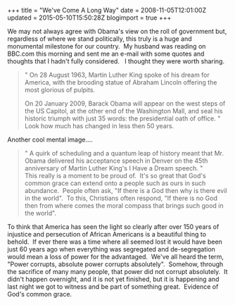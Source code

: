 +++
title = "We've Come A Long Way"
date = 2008-11-05T12:01:00Z
updated = 2015-05-10T15:50:28Z
blogimport = true 
+++

We may not always agree with Obama's view on the roll of government but, regardless of where we stand politically, this truly is a huge and monumental milestone for our country.  My husband was reading on BBC.com this morning and sent me an e-mail with some quotes and thoughts that I hadn't fully considered.   I thought they were worth sharing.  
> " On 28 August 1963, Martin Luther King spoke of his dream for America, with the brooding statue of Abraham Lincoln offering the most glorious of pulpits.  
> 
> On 20 January 2009, Barack Obama will appear on the west steps of the US Capitol, at the other end of the Washington Mall, and seal his historic triumph with just 35 words: the presidential oath of office. "  
Look how much has changed in less then 50 years.  

Another cool mental image….  
> " A quirk of scheduling and a quantum leap of history meant that Mr. Obama delivered his acceptance speech in Denver on the 45th anniversary of Martin Luther King's I Have a Dream speech. "  
This really is a moment to be proud of.  It's so great that God's common grace can extend onto a people such as ours in such abundance.  People often ask, "If there is a God then why is there evil in the world".  To this, Christians often respond, "If there is no God then from where comes the moral compass that brings such good in the world".  

To think that America has seen the light so clearly after over 150 years of injustice and persecution of African Americans is a beautiful thing to behold.  If ever there was a time where all seemed lost it would have been just 60 years ago when everything was segregated and de-segregation would mean a loss of power for the advantaged.  We've all heard the term, "Power corrupts, absolute power corrupts absolutely".  Somehow, through the sacrifice of many many people, that power did not corrupt absolutely.  It didn't happen overnight, and it is not yet finished, but it is happening and last night we got to witness and be part of something great.  Evidence of God's common grace.
